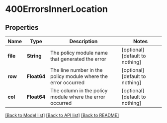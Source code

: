 # 400ErrorsInnerLocation


## Properties
Name | Type | Description | Notes
------------ | ------------- | ------------- | -------------
**file** | **String** | The policy module name that generated the error | [optional] [default to nothing]
**row** | **Float64** | The line number in the policy module where the error occurred | [optional] [default to nothing]
**col** | **Float64** | The column in the policy module where the error occurred | [optional] [default to nothing]


[[Back to Model list]](../README.md#models) [[Back to API list]](../README.md#api-endpoints) [[Back to README]](../README.md)



